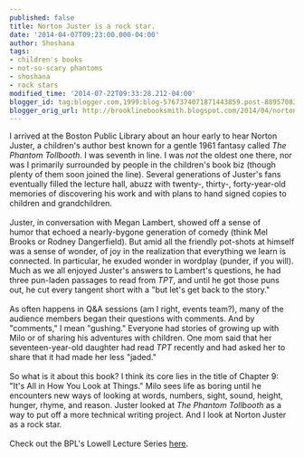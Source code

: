 ```yaml
---
published: false
title: Norton Juster is a rock star.
date: '2014-04-07T09:23:00.000-04:00'
author: Shoshana
tags:
- children's books
- not-so-scary phantoms
- shoshana
- rock stars
modified_time: '2014-07-22T09:33:28.212-04:00'
blogger_id: tag:blogger.com,1999:blog-5767374071871443859.post-889570838001067816
blogger_orig_url: http://brooklinebooksmith.blogspot.com/2014/04/norton-juster-is-rock-star.html
---
```


I arrived at the Boston Public Library about an hour early to hear Norton Juster, a children's author best known for a gentle 1961 fantasy called <i>The Phantom Tollbooth</i>. I was seventh in line. I was <i>not</i> the oldest one there, nor was I primarily surrounded by people in the children's book biz (though plenty of them soon joined the line). Several generations of Juster's fans eventually filled the lecture hall, abuzz with twenty-, thirty-, forty-year-old memories of discovering his work and with plans to hand signed copies to children and grandchildren.<br /><br /><a class="thickbox initThickbox-processed" href="http://images.indiebound.com/378/820/9780394820378.jpg" rel="field_image_cache_0" style="clear: right; float: right; margin-bottom: 1em; margin-left: 1em;" title="The Phantom Tollbooth"><img src="http://images.booksense.com/images/books/378/820/FC9780394820378.JPG" title="" /></a>Juster, in conversation with Megan Lambert, showed off a sense of humor that echoed a nearly-bygone generation of comedy (think Mel Brooks or Rodney Dangerfield). But amid all the friendly pot-shots at himself was a sense of wonder, of joy in the realization that everything we learn is connected. In particular, he exuded wonder in wordplay (punder, if you will). Much as we all enjoyed Juster's answers to Lambert's questions, he had three pun-laden passages to read from <i>TPT</i>, and until he got those puns out, he cut every tangent short with a "but let's get back to the story." <br /><br />As often happens in Q&amp;A sessions (am I right, events team?), many of the audience members began their questions with comments. And by "comments," I mean "gushing." Everyone had stories of growing up with Milo or of sharing his adventures with children. One mom said that her seventeen-year-old daughter had read <i>TPT</i> recently and had asked her to share that it had made her less "jaded."<br /><br />So what is it about this book? I think its core lies in the title of Chapter 9: "It's All in How You Look at Things." Milo sees life as boring until he encounters new ways of looking at words, numbers, sight, sound, height, hunger, rhyme, and reason. Juster looked at <i>The Phantom Tollbooth</i> as a way to put off a more technical writing project. And I look at Norton Juster as a rock star.<br /><br />Check out the BPL's Lowell Lecture Series <a href="http://www.bpl.org/programs/lowell/">here</a>. 